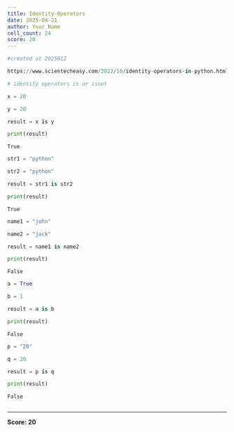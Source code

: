 ```yaml
---
title: Identity-Operators
date: 2025-04-21
author: Your Name
cell_count: 24
score: 20
---
```


```python
#created at 2025012
```


```python
https://www.scientecheasy.com/2022/10/identity-operators-in-python.html/
```


```python
# identity operators is or isnot
```


```python
x = 20
```


```python
y = 20
```


```python
result = x is y
```


```python
print(result)
```

    True



```python
str1 = "python"
```


```python
str2 = "python"
```


```python
result = str1 is str2
```


```python
print(result)
```

    True



```python
name1 = "john"
```


```python
name2 = "jack"
```


```python
result = name1 is name2
```


```python
print(result)
```

    False



```python
a = True
```


```python
b = 1
```


```python
result = a is b
```


```python
print(result)
```

    False



```python
p = "20"
```


```python
q = 20
```


```python
result = p is q
```


```python
print(result)
```

    False



```python

```


---
**Score: 20**